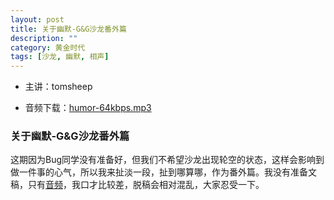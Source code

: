 ```yaml
---
layout: post
title: 关于幽默-G&G沙龙番外篇
description: ""
category: 黄金时代 
tags: [沙龙, 幽默, 相声]
---
```


+ 主讲：tomsheep

+ 音频下载：[humor-64kbps.mp3][1]


### 关于幽默-G&G沙龙番外篇

这期因为Bug同学没有准备好，但我们不希望沙龙出现轮空的状态，这样会影响到做一件事的心气，所以我来扯淡一段，扯到哪算哪，作为番外篇。我没有准备文稿，只有[音频][1]，我口才比较差，脱稿会相对混乱，大家忍受一下。

[1]: https://docs.google.com/file/d/0ByaPRVM5h3fvZzhpM09yclF2bDQ/edit?usp=sharing "音频下载"
